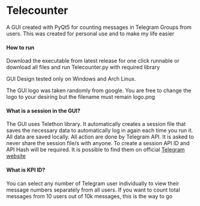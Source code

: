 # Telecounter
A GUI created with PyQt5 for counting messages in Telegram Groups from users.
This was created for personal use and to make my life easier

<h4> How to run</h4>

Download the executable from latest release for one click runnable or download all files and run Telecounter.py with required library

GUI Design tested only on Windows and Arch Linux.

The GUI logo was taken randomly from google. You are free to change the logo to your desiring but the filename must remain logo.png

<h4>What is a session in the GUI?</h4>

The GUI uses Telethon library. It automatically creates a session file that saves the necessary data to automatically log in again each time you run it. All data are saved locally. All action are done by Telegram API. It is asked to never share the session file/s with anyone. To create a session API ID and API Hash will be required. It is possible to find them on official [Telegram website](https://my.telegram.org/)

<h4>What is KPI ID?</h4>

You can select any number of Telegram user individually to view their message numbers separately from all users. If you want to count total messages from 10 users out of 10k messages, this is the way to go
